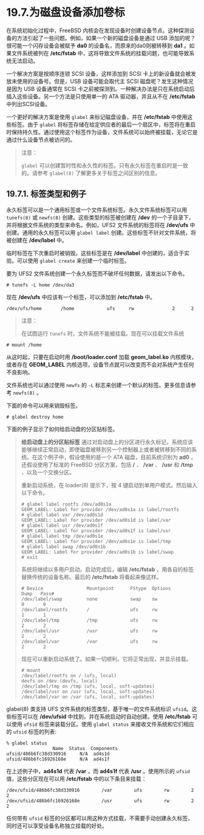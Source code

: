 # 19.7.为磁盘设备添加卷标

在系统初始化过程中，FreeBSD 内核会在发现设备时创建设备节点。这种探测设备的方法引起了一些问题。例如，如果一个新的磁盘设备是通过 USB 添加的呢？很可能一个闪存设备会被赋予 **da0** 的设备名，而原来的da0则被转移到 **da1** 。如果文件系统被列在 **/etc/fstab** 中，这将导致文件系统的挂载问题，也可能导致系统无法启动。

一个解决方案是按顺序连锁 SCSI 设备，这样添加到 SCSI 卡上的新设备就会被发放未使用的设备号。但是，USB 设备可能会取代主 SCSI 磁盘呢？发生这种情况是因为 USB 设备通常在 SCSI 卡之前被探测到。一种解决办法是只在系统启动后插入这些设备。另一个方法是只使用单一的 ATA 驱动器，并且从不在 **/etc/fstab** 中列出SCSI设备。

一个更好的解决方案是使用 `glabel` 来标记磁盘设备，并在 **/etc/fstab** 中使用这些标签。由于 `glabel` 将标签存储在给定供应者的最后一个扇区中，标签将在重启时保持持久性。通过使用这个标签作为设备，文件系统可以始终被挂载，无论它是通过什么设备节点被访问的。

> 注意：
>
> `glabel` 可以创建暂时性和永久性的标签。只有永久标签在重启时是一致的。请参考 `glabel(8)` 了解更多关于标签之间区别的信息。

## 19.7.1. 标签类型和例子

永久标签可以是一个通用标签或一个文件系统标签。永久文件系统标签可以用 `tunefs(8)` 或 `newfs(8)` 创建。这些类型的标签被创建在 **/dev** 的一个子目录下，并将根据文件系统的类型来命名。例如，UFS2 文件系统的标签将在 **/dev/ufs** 中创建。通用的永久标签可以用 `glabel label` 创建。这些标签不针对文件系统，将被创建在 **/dev/label** 中。

临时标签在下次重启时被销毁。这些标签是在 **/dev/label** 中创建的，适合于实验。可以使用 `glabel create` 来创建一个临时标签。

要为 UFS2 文件系统创建一个永久标签而不破坏任何数据，请发出以下命令。

```
# tunefs -L home /dev/da3
```

现在 **/dev/ufs** 中应该有一个标签，可以添加到 **/etc/fstab** 中。

```
/dev/ufs/home		/home            ufs     rw              2      2
```

> 注意：
>
> 在试图运行 `tunefs` 时，文件系统不能被挂载。现在可以挂载文件系统

```
# mount /home
```

从这时起，只要在启动时用 **/boot/loader.conf** 加载 **geom\_label.ko** 内核模块，或者存在 **GEOM\_LABEL** 内核选项，设备节点就可以改变而不会对系统产生任何不良影响。

文件系统也可以通过使用 `newfs` 的 `-L` 标志来创建一个默认的标签。更多信息请参考 `newfs(8)` 。

下面的命令可以用来销毁标签。

```
# glabel destroy home
```

下面的例子显示了如何给启动盘的分区贴标签。

> **给启动盘上的分区贴标签** 通过对启动盘上的分区进行永久标记，系统应该能够继续正常启动，即使磁盘被移到另一个控制器上或者被转移到不同的系统。在这个例子中，假设使用的是一个 ATA 磁盘，目前系统识别为 **ad0** 。还假设使用了标准的 FreeBSD 分区方案，包括 **/** 、 **/var** 、 **/usr** 和 **/tmp** ，以及一个交换分区。
>
> 重新启动系统，在 loader(8) 提示下，按 4 键启动到单用户模式。然后输入以下命令。
>
> ```
> # glabel label rootfs /dev/ad0s1a
> GEOM_LABEL: Label for provider /dev/ad0s1a is label/rootfs
> # glabel label var /dev/ad0s1d
> GEOM_LABEL: Label for provider /dev/ad0s1d is label/var
> # glabel label usr /dev/ad0s1f
> GEOM_LABEL: Label for provider /dev/ad0s1f is label/usr
> # glabel label tmp /dev/ad0s1e
> GEOM_LABEL: Label for provider /dev/ad0s1e is label/tmp
> # glabel label swap /dev/ad0s1b
> GEOM_LABEL: Label for provider /dev/ad0s1b is label/swap
> # exit
> ```
>
> 系统将继续以多用户启动。启动完成后，编辑 **/etc/fstab** ，用各自的标签替换传统的设备名称。最后的 **/etc/fstab** 将看起来像这样。
>
> ```
> # Device                Mountpoint      FStype  Options      Dump   Pass#
> /dev/label/swap         none            swap    sw              0       0
> /dev/label/rootfs       /               ufs     rw              1       1
> /dev/label/tmp          /tmp            ufs     rw              2       2
> /dev/label/usr          /usr            ufs     rw              2       2
> /dev/label/var          /var            ufs     rw              2       2
> ```
>
> 现在可以重新启动系统了。如果一切顺利，它将正常出现，并显示挂载。
>
> ```
> # mount
> /dev/label/rootfs on / (ufs, local)
> devfs on /dev (devfs, local)
> /dev/label/tmp on /tmp (ufs, local, soft-updates)
> /dev/label/usr on /usr (ufs, local, soft-updates)
> /dev/label/var on /var (ufs, local, soft-updates)
> ```

glabel(8) 类支持 UFS 文件系统的标签类型，基于唯一的文件系统标识 `ufsid`。这些标签可以在 **/dev/ufsid** 中找到，并在系统启动时自动创建。使用 **/etc/fstab** 可以使用 `ufsid` 标签来装载分区。使用 `glabel status` 来接收文件系统和它们相应的 `ufsid` 标签的列表:

```
% glabel status
                 Name  Status  Components
ufsid/486b6fc38d330916     N/A  ad4s1d
ufsid/486b6fc16926168e     N/A  ad4s1f
```

在上述例子中，**ad4s1d** 代表 **/var** ，而 **ad4s1f** 代表 **/usr** 。使用所示的 `ufsid` 值，这些分区现在可以用 **/etc/fstab** 中的以下条目来挂载：

```
/dev/ufsid/486b6fc38d330916        /var        ufs        rw        2      2
/dev/ufsid/486b6fc16926168e        /usr        ufs        rw        2      2
```

任何带有 `ufsid` 标签的分区都可以用这种方式挂载，不需要手动创建永久标签，同时还可以享受设备名称独立挂载的好处。
